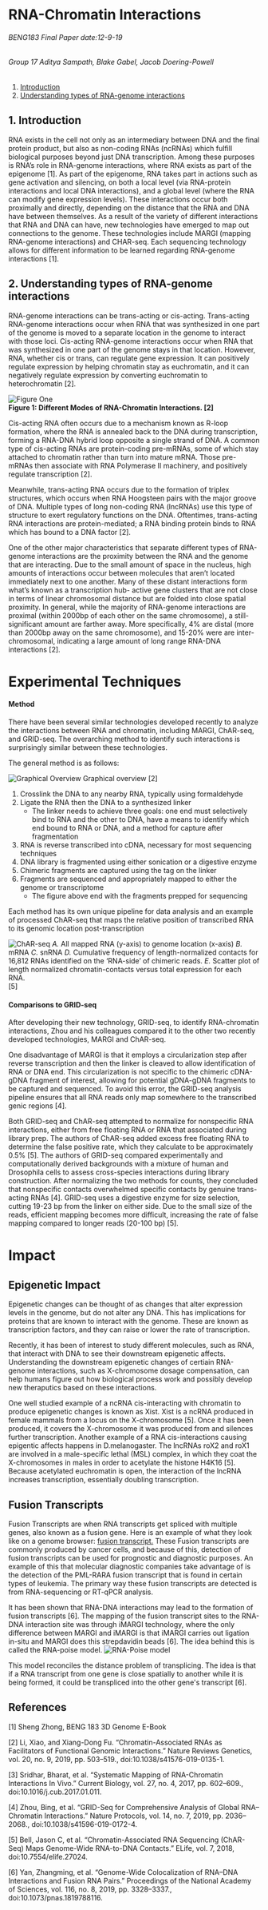 # RNA-Chromatin Interactions 

###### BENG183 Final Paper date:12-9-19
###### Group 17 Aditya Sampath, Blake Gabel, Jacob Doering-Powell

1. [Introduction](#1)
2. [Understanding types of RNA-genome interactions](#2)


## 1. Introduction<a name="1"></a>

RNA exists in the cell not only as an intermediary between DNA and the final protein product, but also as non-coding RNAs (ncRNAs) which fulfill biological purposes beyond just DNA transcription. Among these purposes is RNA’s role in RNA-genome interactions, where RNA exists as part of the epigenome [1]. As part of the epigenome, RNA takes part in actions such as gene activation and silencing, on both a local level (via RNA-protein interactions and local DNA interactions), and a global level (where the RNA can modify gene expression levels). These interactions occur both proximally and directly, depending on the distance that the RNA and DNA have between themselves. As a result of the variety of different interactions that RNA and DNA can have, new technologies have emerged to map out connections to the genome. These technologies include MARGI (mapping RNA-genome interactions) and CHAR-seq. Each sequencing technology allows for different information to be learned regarding RNA-genome interactions [1].

## 2. Understanding types of RNA-genome interactions<a name="2"></a>

RNA-genome interactions can be trans-acting or cis-acting. Trans-acting RNA-genome interactions occur when RNA that was synthesized in one part of the genome is moved to a separate location in the genome to interact with those loci. Cis-acting RNA-genome interactions occur when RNA that was synthesized in one part of the genome stays in that location. However, RNA, whether cis or trans, can regulate gene expression. It can positively regulate expression by helping chromatin stay as euchromatin, and it can negatively regulate expression by converting euchromatin to heterochromatin [2].

![Figure One](figure1.png)<br>
**Figure 1: Different Modes of RNA-Chromatin Interactions. [2]**

Cis-acting RNA often occurs due to a mechanism known as R-loop formation, where the RNA is annealed back to the DNA during transcription, forming a RNA-DNA hybrid loop opposite a single strand of DNA. A common type of cis-acting RNAs are protein-coding pre-mRNAs, some of which stay attached to chromatin rather than turn into mature mRNA. Those pre-mRNAs then associate with RNA Polymerase II machinery, and positively regulate transcription [2].

Meanwhile, trans-acting RNA occurs due to the formation of triplex structures, which occurs when RNA Hoogsteen pairs with the major groove of DNA. Multiple types of long non-coding RNA (lncRNAs) use this type of structure to exert regulatory functions on the DNA. Oftentimes, trans-acting RNA interactions are protein-mediated; a RNA binding protein binds to RNA which has bound to a DNA factor [2].

One of the other major characteristics that separate different types of RNA-genome interactions are the proximity between the RNA and the genome that are interacting. Due to the small amount of space in the nucleus, high amounts of interactions occur between molecules that aren’t located immediately next to one another. Many of these distant interactions form what’s known as a transcription hub- active gene clusters that are not close in terms of linear chromosomal distance but are folded into close spatial proximity. In general, while the majority of RNA-genome interactions are proximal (within 2000bp of each other on the same chromosome), a still-significant amount are farther away. More specifically, 4% are distal (more than 2000bp away on the same chromosome), and 15-20% were are inter-chromosomal, indicating a large amount of long range RNA-DNA interactions [2].

# Experimental Techniques

#### Method

There have been several similar technologies developed recently to analyze the interactions between RNA and chromatin, including MARGI, ChAR-seq, and GRID-seq. The overarching method to identify such interactions is surprisingly similar between these technologies.

The general method is as follows:

![Graphical Overview](comparison.png)
Graphical overview [2]

1. Crosslink the DNA to any nearby RNA, typically using formaldehyde
2. Ligate the RNA then the DNA to a synthesized linker
	* The linker needs to achieve three goals: one end must selectively bind to RNA and the other to DNA, have a means to identify which end bound to RNA or DNA, and a method for capture after fragmentation
3. RNA is reverse transcribed into cDNA, necessary for most sequencing techniques
4. DNA library is fragmented using either sonication or a digestive enzyme
5. Chimeric fragments are captured using the tag on the linker
6. Fragments are sequenced and appropriately mapped to either the genome or transcriptome
	* The figure above end with the fragments prepped for sequencing

Each method has its own unique pipeline for data analysis and an example of processed ChAR-seq that maps the relative position of transcribed RNA to its genomic location post-transcription

![ChAR-seq](charseq.jpg)
*A.* All mapped RNA (y-axis) to genome location (x-axis) *B.* mRNA *C.* snRNA *D.* Cumulative frequency of length-normalized contacts for 16,812 RNAs identified on the ‘RNA-side’ of chimeric reads. *E.* Scatter plot of length normalized chromatin-contacts versus total expression for each RNA.  
[5]

#### Comparisons to GRID-seq
After developing their new technology, GRID-seq, to identify RNA-chromatin interactions, Zhou and his colleagues compared it to the other two recently developed technologies, MARGI and ChAR-seq.

One disadvantage of MARGI is that it employs a circularization step after reverse transcription and then the linker is cleaved to allow identification of RNA or DNA end. This circularization is not specific to the chimeric cDNA-gDNA fragment of interest, allowing for potential gDNA-gDNA fragments to be captured and sequenced. To avoid this error, the GRID-seq analysis pipeline ensures that all RNA reads only map somewhere to the transcribed genic regions [4].

Both GRID-seq and ChAR-seq attempted to normalize for nonspecific RNA interactions, either from free floating RNA or RNA that associated during library prep. The authors of ChAR-seq added excess free floating RNA to determine the false positive rate, which they calculate to be approximately 0.5% [5]. The authors of GRID-seq compared experimentally and computationally derived backgrounds with a mixture of human and Drosophila cells to assess cross-species interactions during library construction. After normalizing the two methods for counts, they concluded that nonspecific contacts overwhelmed specific contacts by genuine trans-acting RNAs [4]. GRID-seq uses a digestive enzyme for size selection, cutting 19-23 bp from the linker on either side. Due to the small size of the reads, efficient mapping becomes more difficult, increasing the rate of false mapping compared to longer reads (20-100 bp) [5].

# Impact
## Epigenetic Impact

Epigenetic changes can be thought of as changes that alter expression levels in the genome, but do not alter any DNA. This has implications for proteins that are known to interact with the genome. These are known as transcription factors, and they can raise or lower the rate of transcription. 

Recently, it has been of interest to study different molecules, such as RNA, that interact with DNA to see their downstream epigenetic affects. Understanding the downstream epigenetic changes of certiain RNA-genome interactions, such as X-chromosome dosage compensation, can help humans figure out how biological process work and possibly develop new theraputics based on these interactions. 

One well studied example of a ncRNA cis-interacting with chromatin to produce epigenetic changes is known as Xist. Xist is a ncRNA produced in female mammals from a locus on the X-chromosome [5]. Once it has been produced, it covers the X-chromosome it was produced from and silences further transcription. Another example of a RNA cis-interactions causing epigentic affects happens in D.melanogaster. The lncRNAs roX2 and roX1 are involved in a male-specific lethal (MSL) complex, in which they coat the X-chromosomes in males in order to acetylate the histone H4K16 [5]. Because acetylated euchromatin is open, the interaction of the lncRNA increases transcription, essentially doubling transcription. 

## Fusion Transcripts

Fusion Transcripts are when RNA transcripts get spliced with multiple genes, also known as a fusion gene. Here is an example of what they look like on a genome browser:
 [fusion transcript.](./fusion_gene.jpg "Figure from “Genome-Wide Colocalization of RNA–DNA Interactions and Fusion RNA Pairs.” paper where the mapped read is a a fusion transcript")
These Fusion transcripts are commonly produced by cancer cells, and because of this, detection of fusion transcripts can be used for prognostic and diagnostic purposes. An example of this that molecular diagnostic companies take advantage of is the detection of the PML-RARA fusion transcript that is found in certain types of leukemia. The primary way these fusion transcripts are detected is from RNA-sequencing or RT-qPCR analysis.

It has been shown that RNA-DNA interactions may lead to the formation of fusion transcripts [6]. The mapping of the fusion transcript sites to the RNA-DNA interaction site was through iMARGI technology, where the only difference between MARGI and iMARGI is that iMARGI carries out ligation in-situ and MARGI does this strepdavidin beads [6]. The idea behind this is called the RNA-poise model. ![RNA-Poise model](./poise.jpg "Figure from “Genome-Wide Colocalization of RNA–DNA Interactions and Fusion RNA Pairs.” paper")


This model reconciles the distance problem of transplicing. The idea is that if a RNA transcript from one gene is close spatially to another while it is being formed, it could be transpliced into the other gene's transcript [6]. 

## References

[1] Sheng Zhong, BENG 183 3D Genome E-Book

[2] Li, Xiao, and Xiang-Dong Fu. “Chromatin-Associated RNAs as Facilitators of Functional Genomic Interactions.” Nature Reviews Genetics, vol. 20, no. 9, 2019, pp. 503–519., doi:10.1038/s41576-019-0135-1.

[3] Sridhar, Bharat, et al. “Systematic Mapping of RNA-Chromatin Interactions In Vivo.” Current Biology, vol. 27, no. 4, 2017, pp. 602–609., doi:10.1016/j.cub.2017.01.011.

[4] Zhou, Bing, et al. “GRID-Seq for Comprehensive Analysis of Global RNA–Chromatin Interactions.” Nature Protocols, vol. 14, no. 7, 2019, pp. 2036–2068., doi:10.1038/s41596-019-0172-4.

[5] Bell, Jason C, et al. “Chromatin-Associated RNA Sequencing (ChAR-Seq) Maps Genome-Wide RNA-to-DNA Contacts.” ELife, vol. 7, 2018, doi:10.7554/elife.27024.

[6] Yan, Zhangming, et al. “Genome-Wide Colocalization of RNA–DNA Interactions and Fusion RNA Pairs.” Proceedings of the National Academy of Sciences, vol. 116, no. 8, 2019, pp. 3328–3337., doi:10.1073/pnas.1819788116.